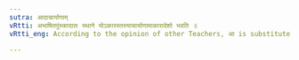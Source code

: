 ```yaml
---
sutra: आदाचार्याणाम्
vRtti: अभाषितपुंस्कादातः स्थाने योऽकारस्तस्याचार्याणामाकारादेशो भवति ॥
vRtti_eng: According to the opinion of other Teachers, आ is substituted for the अ which arose from the shortening of the feminine आ of a word which has no corresponding masculine form.

---
```

